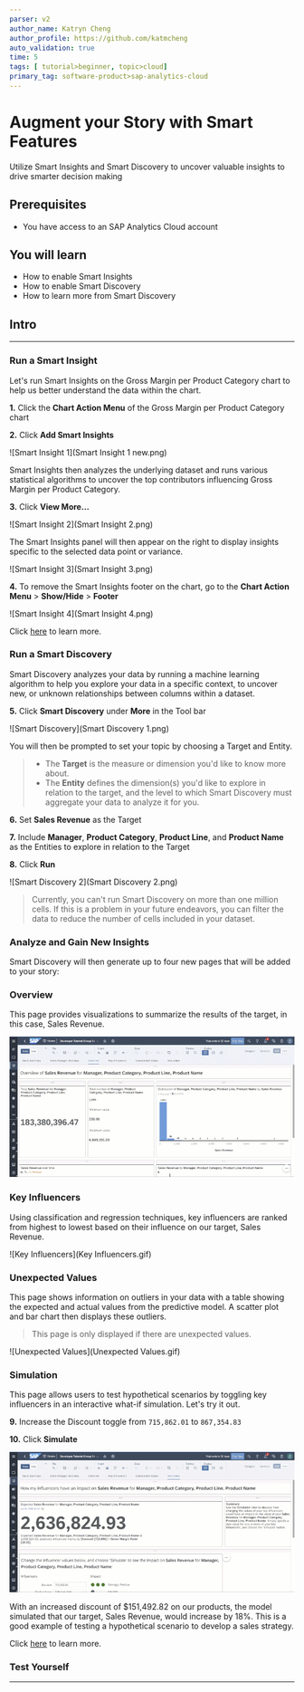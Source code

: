 ```yaml
---
parser: v2
author_name: Katryn Cheng
author_profile: https://github.com/katmcheng
auto_validation: true
time: 5
tags: [ tutorial>beginner, topic>cloud]
primary_tag: software-product>sap-analytics-cloud
---
```


# Augment your Story with Smart Features
<!-- description --> Utilize Smart Insights and Smart Discovery to uncover valuable insights to drive smarter decision making

## Prerequisites
 - You have access to an SAP Analytics Cloud account

## You will learn
  - How to enable Smart Insights
  - How to enable Smart Discovery
  - How to learn more from Smart Discovery

## Intro
<!-- Add additional information: Background information, longer prerequisites -->

---

### Run a Smart Insight


Let's run Smart Insights on the Gross Margin per Product Category chart to help us better understand the data within the chart.  

**1.** Click the **Chart Action Menu** of the Gross Margin per Product Category chart  

**2.** Click **Add Smart Insights**

![Smart Insight 1](Smart Insight 1 new.png)

Smart Insights then analyzes the underlying dataset and runs various statistical algorithms to uncover the top contributors influencing Gross Margin per Product Category.

**3.** Click **View More…**

![Smart Insight 2](Smart Insight 2.png)

The Smart Insights panel will then appear on the right to display insights specific to the selected data point or variance.

![Smart Insight 3](Smart Insight 3.png)

**4.** To remove the Smart Insights footer on the chart, go to the **Chart Action Menu** > **Show/Hide** > **Footer**

![Smart Insight 4](Smart Insight 4.png)

Click [here](https://help.sap.com/viewer/00f68c2e08b941f081002fd3691d86a7/release/en-US/c9eb30cc1e5b4c439cb871bf9612d2ac.html) to learn more.


### Run a Smart Discovery


Smart Discovery analyzes your data by running a machine learning algorithm to help you explore your data in a specific context, to uncover new, or unknown relationships between columns within a dataset.

**5.** Click **Smart Discovery** under **More** in the Tool bar

![Smart Discovery](Smart Discovery 1.png)

You will then be prompted to set your topic by choosing a Target and Entity.

> - The **Target** is the measure or dimension you'd like to know more about.
> - The **Entity** defines the dimension(s) you'd like to explore in relation to the target, and the level to which Smart Discovery must aggregate your data to analyze it for you.

**6.**	Set **Sales Revenue** as the Target  

**7.**	Include **Manager**, **Product Category**, **Product Line**, and **Product Name** as the Entities to explore in relation to the Target  

**8.**	Click **Run**  

![Smart Discovery 2](Smart Discovery 2.png)

> Currently, you can't run Smart Discovery on more than one million cells. If this is a problem in your future endeavors, you can filter the data to reduce the number of cells included in your dataset.



### Analyze and Gain New Insights


Smart Discovery will then generate up to four new pages that will be added to your story:  

### Overview
This page provides visualizations to summarize the results of the target, in this case, Sales Revenue.

![Overview](Overview.gif)

### Key Influencers
Using classification and regression techniques, key influencers are ranked from highest to lowest based on their influence on our target, Sales Revenue.

![Key Influencers](Key Influencers.gif)

### Unexpected Values
This page shows information on outliers in your data with a table showing the expected and actual values from the predictive model. A scatter plot and bar chart then displays these outliers.  

> This page is only displayed if there are unexpected values.

![Unexpected Values](Unexpected Values.gif)

### Simulation
This page allows users to test hypothetical scenarios by toggling key influencers in an interactive what-if simulation. Let's try it out.

**9.** Increase the Discount toggle from `715,862.01` to `867,354.83`  

**10.** Click **Simulate**

![Simulation](Simulation.gif)

With an increased discount of $151,492.82 on our products, the model simulated that our target, Sales Revenue, would increase by 18%. This is a good example of testing a hypothetical scenario to develop a sales strategy.

Click [here](https://help.sap.com/viewer/00f68c2e08b941f081002fd3691d86a7/release/en-US/2087d067329d477d96e44100c135e8e6.html) to learn more.


### Test Yourself



---
